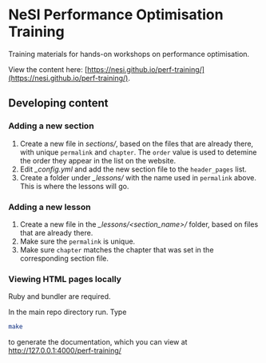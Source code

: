 # NeSI Performance Optimisation Training

Training materials for hands-on workshops on performance optimisation.

View the content here:
[https://nesi.github.io/perf-training/](https://nesi.github.io/perf-training/).

## Developing content

### Adding a new section

1. Create a new file in *sections/*, based on the files that are already
   there, with unique `permalink` and `chapter`. The `order` value is used to
   detemine the order they appear in the list on the website.
2. Edit *_config.yml* and add the new section file to the `header_pages` list.
3. Create a folder under *_lessons/* with the name used in `permalink` above.
   This is where the lessons will go.

### Adding a new lesson

1. Create a new file in the *_lessons/<section_name>/* folder, based on files
   that are already there.
2. Make sure the `permalink` is unique.
3. Make sure `chapter` matches the chapter that was set in the corresponding
   section file.

### Viewing HTML pages locally

Ruby and bundler are required.

In the main repo directory run. Type
```bash
make
```
to generate the documentation, which you can view at http://127.0.0.1:4000/perf-training/


